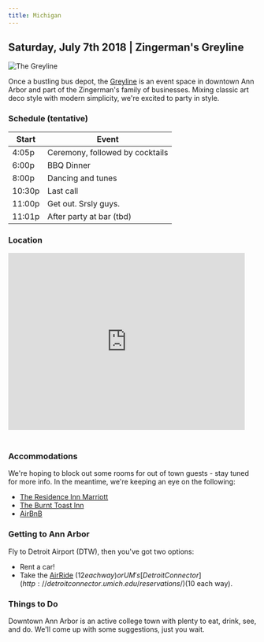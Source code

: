 ```yaml
---
title: Michigan
---
```


## Saturday, July 7th 2018 | Zingerman's Greyline

![The Greyline](/images/greyline_front.jpg)

<!-- Please [RVSP here](https://goo.gl/forms/GRRok0qCBZ4AS7L03)! -->

Once a bustling bus depot, the [Greyline](http://www.zingermansgreyline.com/) is an event space in downtown Ann Arbor and part of the Zingerman's family of businesses. Mixing classic art deco style with modern simplicity, we're excited to party in style.


### Schedule (tentative)

Start | Event
------------ | -------------
4:05p | Ceremony, followed by cocktails
6:00p | BBQ Dinner
8:00p | Dancing and tunes
10:30p | Last call
11:00p | Get out. Srsly guys.
11:01p | After party at bar (tbd)


### Location

<iframe src="https://www.google.com/maps/embed?pb=!1m18!1m12!1m3!1d2951.8468835758335!2d-83.75163308472028!3d42.28179174803361!2m3!1f0!2f0!3f0!3m2!1i1024!2i768!4f13.1!3m3!1m2!1s0x883cae3d0d443af5%3A0xe7138a506a1f879e!2sZingerman&#39;s+Greyline!5e0!3m2!1sen!2sus!4v1516557381422" width="480" height="360" frameborder="0" style="border:0; margin-bottom: 20px" allowfullscreen></iframe>


### Accommodations

We're hoping to block out some rooms for out of town guests - stay tuned for more info. In the meantime, we're keeping an eye on the following:

- [The Residence Inn Marriott](http://www.marriott.com/hotels/travel/arbdt-residence-inn-ann-arbor-downtown/)
- [The Burnt Toast Inn](https://www.burnttoastinn.com/)
- [AirBnB](https://www.airbnb.com/s/ann-arbor/homes)


### Getting to Ann Arbor

Fly to Detroit Airport (DTW), then you've got two options:

- Rent a car!
- Take the [AirRide](http://www.theride.org/Services/Airport-Service) ($12 each way) or UM's [Detroit Connector](http://detroitconnector.umich.edu/reservations/) ($10 each way).


### Things to Do

Downtown Ann Arbor is an active college town with plenty to eat, drink, see, and do. We'll come up with some suggestions, just you wait.
<!-- We've pulled out a few highlights to check out during your visit. -->

<!-- **bars**
- tbd
- tbd

**restaurants**
- tbd
- tbd

**other**
- tbd
 -->